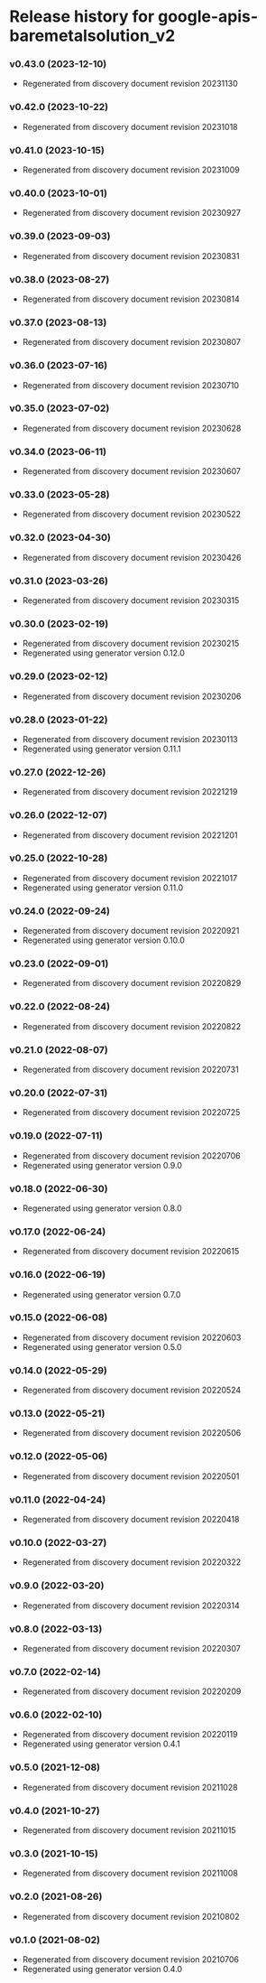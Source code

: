 # Release history for google-apis-baremetalsolution_v2

### v0.43.0 (2023-12-10)

* Regenerated from discovery document revision 20231130

### v0.42.0 (2023-10-22)

* Regenerated from discovery document revision 20231018

### v0.41.0 (2023-10-15)

* Regenerated from discovery document revision 20231009

### v0.40.0 (2023-10-01)

* Regenerated from discovery document revision 20230927

### v0.39.0 (2023-09-03)

* Regenerated from discovery document revision 20230831

### v0.38.0 (2023-08-27)

* Regenerated from discovery document revision 20230814

### v0.37.0 (2023-08-13)

* Regenerated from discovery document revision 20230807

### v0.36.0 (2023-07-16)

* Regenerated from discovery document revision 20230710

### v0.35.0 (2023-07-02)

* Regenerated from discovery document revision 20230628

### v0.34.0 (2023-06-11)

* Regenerated from discovery document revision 20230607

### v0.33.0 (2023-05-28)

* Regenerated from discovery document revision 20230522

### v0.32.0 (2023-04-30)

* Regenerated from discovery document revision 20230426

### v0.31.0 (2023-03-26)

* Regenerated from discovery document revision 20230315

### v0.30.0 (2023-02-19)

* Regenerated from discovery document revision 20230215
* Regenerated using generator version 0.12.0

### v0.29.0 (2023-02-12)

* Regenerated from discovery document revision 20230206

### v0.28.0 (2023-01-22)

* Regenerated from discovery document revision 20230113
* Regenerated using generator version 0.11.1

### v0.27.0 (2022-12-26)

* Regenerated from discovery document revision 20221219

### v0.26.0 (2022-12-07)

* Regenerated from discovery document revision 20221201

### v0.25.0 (2022-10-28)

* Regenerated from discovery document revision 20221017
* Regenerated using generator version 0.11.0

### v0.24.0 (2022-09-24)

* Regenerated from discovery document revision 20220921
* Regenerated using generator version 0.10.0

### v0.23.0 (2022-09-01)

* Regenerated from discovery document revision 20220829

### v0.22.0 (2022-08-24)

* Regenerated from discovery document revision 20220822

### v0.21.0 (2022-08-07)

* Regenerated from discovery document revision 20220731

### v0.20.0 (2022-07-31)

* Regenerated from discovery document revision 20220725

### v0.19.0 (2022-07-11)

* Regenerated from discovery document revision 20220706
* Regenerated using generator version 0.9.0

### v0.18.0 (2022-06-30)

* Regenerated using generator version 0.8.0

### v0.17.0 (2022-06-24)

* Regenerated from discovery document revision 20220615

### v0.16.0 (2022-06-19)

* Regenerated using generator version 0.7.0

### v0.15.0 (2022-06-08)

* Regenerated from discovery document revision 20220603
* Regenerated using generator version 0.5.0

### v0.14.0 (2022-05-29)

* Regenerated from discovery document revision 20220524

### v0.13.0 (2022-05-21)

* Regenerated from discovery document revision 20220506

### v0.12.0 (2022-05-06)

* Regenerated from discovery document revision 20220501

### v0.11.0 (2022-04-24)

* Regenerated from discovery document revision 20220418

### v0.10.0 (2022-03-27)

* Regenerated from discovery document revision 20220322

### v0.9.0 (2022-03-20)

* Regenerated from discovery document revision 20220314

### v0.8.0 (2022-03-13)

* Regenerated from discovery document revision 20220307

### v0.7.0 (2022-02-14)

* Regenerated from discovery document revision 20220209

### v0.6.0 (2022-02-10)

* Regenerated from discovery document revision 20220119
* Regenerated using generator version 0.4.1

### v0.5.0 (2021-12-08)

* Regenerated from discovery document revision 20211028

### v0.4.0 (2021-10-27)

* Regenerated from discovery document revision 20211015

### v0.3.0 (2021-10-15)

* Regenerated from discovery document revision 20211008

### v0.2.0 (2021-08-26)

* Regenerated from discovery document revision 20210802

### v0.1.0 (2021-08-02)

* Regenerated from discovery document revision 20210706
* Regenerated using generator version 0.4.0

